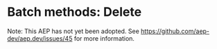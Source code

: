 # Batch methods: Delete

Note: This AEP has not yet been adopted.  See https://github.com/aep-dev/aep.dev/issues/45 for more information.
